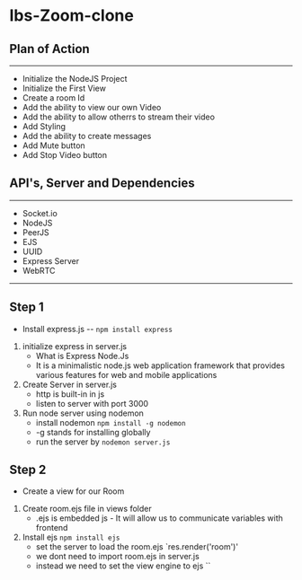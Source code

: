 # Ibs-Zoom-clone
## Plan of Action
---
- Initialize the NodeJS Project
- Initialize the First View
- Create a room Id
- Add the ability to view our own Video
- Add the ability to allow otherrs to stream their video 
- Add Styling
- Add the ability to create messages
- Add Mute button
- Add Stop Video button

## API's, Server and Dependencies
---
- Socket.io
- NodeJS
- PeerJS
- EJS
- UUID
- Express Server
- WebRTC

---
## Step 1
- Install express.js -- `npm install express`
1. initialize express in server.js
      - What is Express Node.Js
      - It is a minimalistic node.js web application framework that provides various features for web and mobile applications
2. Create Server in server.js
      - http is built-in in js
      - listen to server with port 3000
3. Run node server using nodemon
      - install nodemon `npm install -g nodemon`
      - -g stands for installing globally
      - run the server by `nodemon server.js`
## Step 2
- Create a view for our Room
1. Create room.ejs file in views folder
      - .ejs is embedded js - It will allow us to communicate variables with frontend
2. Install ejs  `npm install ejs`
      - set the server to load the room.ejs `res.render('room')'
      - we dont need to import room.ejs in server.js 
      - instead we need to set the view engine to ejs ``
